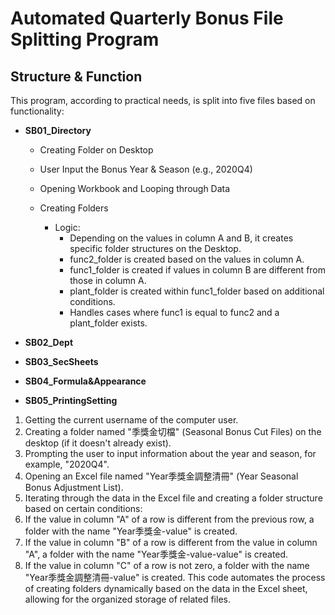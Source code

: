# Automated Quarterly Bonus File Splitting Program

## Structure & Function
This program, according to practical needs, is split into five files based on functionality:
- **SB01_Directory**  
  - Creating Folder on Desktop  
  - User Input the Bonus Year & Season (e.g., 2020Q4)
  - Opening Workbook and Looping through Data
  - Creating Folders  
  
    - Logic: 
        - Depending on the values in column A and B, it creates specific folder structures on the Desktop.
        - func2_folder is created based on the values in column A.
        - func1_folder is created if values in column B are different from those in column A.
        - plant_folder is created within func1_folder based on additional conditions.
        - Handles cases where func1 is equal to func2 and a plant_folder exists.  


- **SB02_Dept**
- **SB03_SecSheets**
- **SB04_Formula&Appearance**
- **SB05_PrintingSetting**


1. Getting the current username of the computer user.
2. Creating a folder named "季獎金切檔" (Seasonal Bonus Cut Files) on the desktop (if it doesn't already exist).
3. Prompting the user to input information about the year and season, for example, "2020Q4".
4. Opening an Excel file named "Year季獎金調整清冊" (Year Seasonal Bonus Adjustment List).
5. Iterating through the data in the Excel file and creating a folder structure based on certain conditions:
6. If the value in column "A" of a row is different from the previous row, a folder with the name "Year季獎金-value" is created.
7. If the value in column "B" of a row is different from the value in column "A", a folder with the name "Year季獎金-value-value" is created.
8. If the value in column "C" of a row is not zero, a folder with the name "Year季獎金調整清冊-value" is created. This code automates the process of creating folders dynamically based on the data in the Excel sheet, allowing for the organized storage of related files.